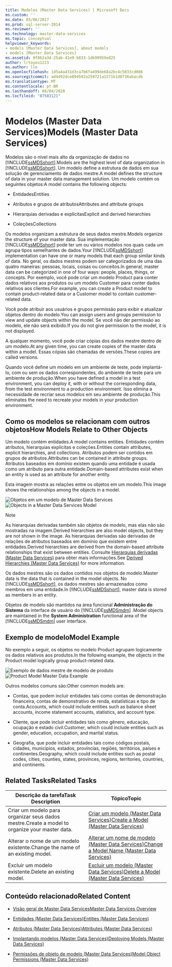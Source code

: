 ```yaml
---
title: Modelos (Master Data Services) | Microsoft Docs
ms.custom: ''
ms.date: 03/06/2017
ms.prod: sql-server-2014
ms.reviewer: ''
ms.technology: master-data-services
ms.topic: conceptual
helpviewer_keywords:
- models [Master Data Services], about models
- models [Master Data Services]
ms.assetid: 9f862a3d-25ab-41e9-b833-1db99959e825
author: lrtoyou1223
ms.author: lle
ms.openlocfilehash: 1d5a4a431d3ca7b6fa499de68a2bc4c5033cd086
ms.sourcegitcommit: ad4d92dce894592a259721a1571b1d8736abacdb
ms.translationtype: MT
ms.contentlocale: pt-BR
ms.lasthandoff: 08/04/2020
ms.locfileid: "87583121"
---
```

# <a name="models-master-data-services"></a><span data-ttu-id="67fb1-102">Modelos (Master Data Services)</span><span class="sxs-lookup"><span data-stu-id="67fb1-102">Models (Master Data Services)</span></span>
  <span data-ttu-id="67fb1-103">Modelos são o nível mais alto da organização de dados no [!INCLUDE[ssMDSshort](../includes/ssmdsshort-md.md)].</span><span class="sxs-lookup"><span data-stu-id="67fb1-103">Models are the highest level of data organization in [!INCLUDE[ssMDSshort](../includes/ssmdsshort-md.md)].</span></span> <span data-ttu-id="67fb1-104">Um modelo define a estrutura de dados em sua solução de gerenciamento de dados mestre.</span><span class="sxs-lookup"><span data-stu-id="67fb1-104">A model defines the structure of data in your master data management solution.</span></span> <span data-ttu-id="67fb1-105">Um modelo contém os seguintes objetos:</span><span class="sxs-lookup"><span data-stu-id="67fb1-105">A model contains the following objects:</span></span>  
  
-   <span data-ttu-id="67fb1-106">Entidades</span><span class="sxs-lookup"><span data-stu-id="67fb1-106">Entities</span></span>  
  
-   <span data-ttu-id="67fb1-107">Atributos e grupos de atributos</span><span class="sxs-lookup"><span data-stu-id="67fb1-107">Attributes and attribute groups</span></span>  
  
-   <span data-ttu-id="67fb1-108">Hierarquias derivadas e explícitas</span><span class="sxs-lookup"><span data-stu-id="67fb1-108">Explicit and derived hierarchies</span></span>  
  
-   <span data-ttu-id="67fb1-109">Coleções</span><span class="sxs-lookup"><span data-stu-id="67fb1-109">Collections</span></span>  
  
 <span data-ttu-id="67fb1-110">Os modelos organizam a estrutura de seus dados mestre.</span><span class="sxs-lookup"><span data-stu-id="67fb1-110">Models organize the structure of your master data.</span></span> <span data-ttu-id="67fb1-111">Sua implementação [!INCLUDE[ssMDSshort](../includes/ssmdsshort-md.md)] pode ter um ou vários modelos nos quais cada um agrupa tipos semelhantes de dados.</span><span class="sxs-lookup"><span data-stu-id="67fb1-111">Your [!INCLUDE[ssMDSshort](../includes/ssmdsshort-md.md)] implementation can have one or many models that each group similar kinds of data.</span></span> <span data-ttu-id="67fb1-112">No geral, os dados mestres podem ser categorizados de uma das quatro maneiras: pessoas, locais, coisas ou conceitos.</span><span class="sxs-lookup"><span data-stu-id="67fb1-112">In general, master data can be categorized in one of four ways: people, places, things, or concepts.</span></span> <span data-ttu-id="67fb1-113">Por exemplo, você pode criar um modelo Product para conter dados relativos aos produtos ou um modelo Customer para conter dados relativos aos clientes.</span><span class="sxs-lookup"><span data-stu-id="67fb1-113">For example, you can create a Product model to contain product-related data or a Customer model to contain customer-related data.</span></span>  
  
 <span data-ttu-id="67fb1-114">Você pode atribuir aos usuários e grupos permissão para exibir e atualizar objetos dentro do modelo.</span><span class="sxs-lookup"><span data-stu-id="67fb1-114">You can assign users and groups permission to view and update objects within the model.</span></span> <span data-ttu-id="67fb1-115">Se você não der permissão ao modelo, ele não será exibido.</span><span class="sxs-lookup"><span data-stu-id="67fb1-115">If you do not give permission to the model, it is not displayed.</span></span>  
  
 <span data-ttu-id="67fb1-116">A qualquer momento, você pode criar cópias dos dados mestre dentro de um modelo.</span><span class="sxs-lookup"><span data-stu-id="67fb1-116">At any given time, you can create copies of the master data within a model.</span></span> <span data-ttu-id="67fb1-117">Essas cópias são chamadas de versões.</span><span class="sxs-lookup"><span data-stu-id="67fb1-117">These copies are called versions.</span></span>  
  
 <span data-ttu-id="67fb1-118">Quando você define um modelo em um ambiente de teste, pode implantá-lo, com ou sem os dados correspondentes, do ambiente de teste para um ambiente de produção.</span><span class="sxs-lookup"><span data-stu-id="67fb1-118">When you have defined a model in a test environment, you can deploy it, with or without the corresponding data, from the test environment to a production environment.</span></span> <span data-ttu-id="67fb1-119">Isso elimina a necessidade de recriar seus modelos em seu ambiente de produção.</span><span class="sxs-lookup"><span data-stu-id="67fb1-119">This eliminates the need to recreate your models in your production environment.</span></span>  
  
## <a name="how-models-relate-to-other-objects"></a><span data-ttu-id="67fb1-120">Como os modelos se relacionam com outros objetos</span><span class="sxs-lookup"><span data-stu-id="67fb1-120">How Models Relate to Other Objects</span></span>  
 <span data-ttu-id="67fb1-121">Um modelo contém entidades.</span><span class="sxs-lookup"><span data-stu-id="67fb1-121">A model contains entities.</span></span> <span data-ttu-id="67fb1-122">Entidades contêm atributos, hierarquias explícitas e coleções.</span><span class="sxs-lookup"><span data-stu-id="67fb1-122">Entities contain attributes, explicit hierarchies, and collections.</span></span> <span data-ttu-id="67fb1-123">Atributos podem ser contidos em grupos de atributos.</span><span class="sxs-lookup"><span data-stu-id="67fb1-123">Attributes can be contained in attribute groups.</span></span> <span data-ttu-id="67fb1-124">Atributos baseados em domínio existem quando uma entidade é usada como um atributo para outra entidade.</span><span class="sxs-lookup"><span data-stu-id="67fb1-124">Domain-based attributes exist when an entity is used as an attribute for another entity.</span></span>  
  
 <span data-ttu-id="67fb1-125">Esta imagem mostra as relações entre os objetos em um modelo.</span><span class="sxs-lookup"><span data-stu-id="67fb1-125">This image shows the relationships among the objects in a model.</span></span>  
  
 <span data-ttu-id="67fb1-126">![Objetos em um modelo de Master Data Services](../../2014/master-data-services/media/mds-conc-model-circles.gif "Objetos em um modelo de Master Data Services")</span><span class="sxs-lookup"><span data-stu-id="67fb1-126">![Objects in a Master Data Services Model](../../2014/master-data-services/media/mds-conc-model-circles.gif "Objects in a Master Data Services Model")</span></span>  
  
> [!NOTE]  
>  <span data-ttu-id="67fb1-127">As hierarquias derivadas também são objetos de modelo, mas elas não são mostradas na imagem.</span><span class="sxs-lookup"><span data-stu-id="67fb1-127">Derived hierarchies are also model objects, but they are not shown in the image.</span></span> <span data-ttu-id="67fb1-128">As hierarquias derivadas são derivadas de relações de atributos baseados em domínio que existem entre entidades.</span><span class="sxs-lookup"><span data-stu-id="67fb1-128">Derived hierarchies are derived from the domain-based attribute relationships that exist between entities.</span></span> <span data-ttu-id="67fb1-129">Consulte [Hierarquias derivadas &#40;Master Data Services&#41;](derived-hierarchies-master-data-services.md) para obter mais informações.</span><span class="sxs-lookup"><span data-stu-id="67fb1-129">See [Derived Hierarchies &#40;Master Data Services&#41;](derived-hierarchies-master-data-services.md) for more information.</span></span>  
  
 <span data-ttu-id="67fb1-130">Os dados mestres são os dados contidos nos objetos de modelo.</span><span class="sxs-lookup"><span data-stu-id="67fb1-130">Master data is the data that is contained in the model objects.</span></span> <span data-ttu-id="67fb1-131">No [!INCLUDE[ssMDSshort](../includes/ssmdsshort-md.md)], os dados mestres são armazenados como membros em uma entidade.</span><span class="sxs-lookup"><span data-stu-id="67fb1-131">In [!INCLUDE[ssMDSshort](../includes/ssmdsshort-md.md)], master data is stored as members in an entity.</span></span>  
  
 <span data-ttu-id="67fb1-132">Objetos de modelo são mantidos na área funcional **Administração do Sistema** da interface de usuário do [!INCLUDE[ssMDSmdm](../includes/ssmdsmdm-md.md)] .</span><span class="sxs-lookup"><span data-stu-id="67fb1-132">Model objects are maintained in the **System Administration** functional area of the [!INCLUDE[ssMDSmdm](../includes/ssmdsmdm-md.md)] user interface.</span></span>  
  
## <a name="model-example"></a><span data-ttu-id="67fb1-133">Exemplo de modelo</span><span class="sxs-lookup"><span data-stu-id="67fb1-133">Model Example</span></span>  
 <span data-ttu-id="67fb1-134">No exemplo a seguir, os objetos no modelo Product agrupam logicamente os dados relativos aos produtos.</span><span class="sxs-lookup"><span data-stu-id="67fb1-134">In the following example, the objects in the Product model logically group product-related data.</span></span>  
  
 <span data-ttu-id="67fb1-135">![Exemplo de dados mestre de modelo de produto](../../2014/master-data-services/media/mds-conc-model.gif "Exemplo de dados mestre de modelo de produto")</span><span class="sxs-lookup"><span data-stu-id="67fb1-135">![Product Model Master Data Example](../../2014/master-data-services/media/mds-conc-model.gif "Product Model Master Data Example")</span></span>  
  
 <span data-ttu-id="67fb1-136">Outros modelos comuns são:</span><span class="sxs-lookup"><span data-stu-id="67fb1-136">Other common models are:</span></span>  
  
-   <span data-ttu-id="67fb1-137">Contas, que podem incluir entidades tais como contas de demonstração financeira, contas de demonstrativo de renda, estatísticas e tipo de conta.</span><span class="sxs-lookup"><span data-stu-id="67fb1-137">Accounts, which could include entities such as balance sheet accounts, income statement accounts, statistics, and account type.</span></span>  
  
-   <span data-ttu-id="67fb1-138">Cliente, que pode incluir entidades tais como gênero, educação, ocupação e estado civil.</span><span class="sxs-lookup"><span data-stu-id="67fb1-138">Customer, which could include entities such as gender, education, occupation, and marital status.</span></span>  
  
-   <span data-ttu-id="67fb1-139">Geografia, que pode incluir entidades tais como códigos postais, cidades, municípios, estados, províncias, regiões, territórios, países e continentes.</span><span class="sxs-lookup"><span data-stu-id="67fb1-139">Geography, which could include entities such as postal codes, cities, counties, states, provinces, regions, territories, countries, and continents.</span></span>  
  
## <a name="related-tasks"></a><span data-ttu-id="67fb1-140">Related Tasks</span><span class="sxs-lookup"><span data-stu-id="67fb1-140">Related Tasks</span></span>  
  
|<span data-ttu-id="67fb1-141">Descrição da tarefa</span><span class="sxs-lookup"><span data-stu-id="67fb1-141">Task Description</span></span>|<span data-ttu-id="67fb1-142">Tópico</span><span class="sxs-lookup"><span data-stu-id="67fb1-142">Topic</span></span>|  
|----------------------|-----------|  
|<span data-ttu-id="67fb1-143">Criar um modelo para organizar seus dados mestre.</span><span class="sxs-lookup"><span data-stu-id="67fb1-143">Create a model to organize your master data.</span></span>|[<span data-ttu-id="67fb1-144">Criar um modelo &#40;Master Data Services&#41;</span><span class="sxs-lookup"><span data-stu-id="67fb1-144">Create a Model &#40;Master Data Services&#41;</span></span>](../../2014/master-data-services/create-a-model-master-data-services.md)|  
|<span data-ttu-id="67fb1-145">Alterar o nome de um modelo existente.</span><span class="sxs-lookup"><span data-stu-id="67fb1-145">Change the name of an existing model.</span></span>|[<span data-ttu-id="67fb1-146">Alterar um nome de modelo &#40;Master Data Services&#41;</span><span class="sxs-lookup"><span data-stu-id="67fb1-146">Change a Model Name &#40;Master Data Services&#41;</span></span>](../../2014/master-data-services/change-a-model-name-master-data-services.md)|  
|<span data-ttu-id="67fb1-147">Excluir um modelo existente.</span><span class="sxs-lookup"><span data-stu-id="67fb1-147">Delete an existing model.</span></span>|[<span data-ttu-id="67fb1-148">Excluir um modelo &#40;Master Data Services&#41;</span><span class="sxs-lookup"><span data-stu-id="67fb1-148">Delete a Model &#40;Master Data Services&#41;</span></span>](../../2014/master-data-services/delete-a-model-master-data-services.md)|  
  
## <a name="related-content"></a><span data-ttu-id="67fb1-149">Conteúdo relacionado</span><span class="sxs-lookup"><span data-stu-id="67fb1-149">Related Content</span></span>  
  
-   [<span data-ttu-id="67fb1-150">Visão geral de Master Data Services</span><span class="sxs-lookup"><span data-stu-id="67fb1-150">Master Data Services Overview</span></span>](master-data-services-overview-mds.md)  
  
-   [<span data-ttu-id="67fb1-151">Entidades &#40;Master Data Services&#41;</span><span class="sxs-lookup"><span data-stu-id="67fb1-151">Entities &#40;Master Data Services&#41;</span></span>](../../2014/master-data-services/entities-master-data-services.md)  
  
-   [<span data-ttu-id="67fb1-152">Atributos &#40;Master Data Services&#41;</span><span class="sxs-lookup"><span data-stu-id="67fb1-152">Attributes &#40;Master Data Services&#41;</span></span>](../../2014/master-data-services/attributes-master-data-services.md)  
  
-   [<span data-ttu-id="67fb1-153">Implantando modelos &#40;Master Data Services&#41;</span><span class="sxs-lookup"><span data-stu-id="67fb1-153">Deploying Models &#40;Master Data Services&#41;</span></span>](../../2014/master-data-services/deploying-models-master-data-services.md)  
  
-   [<span data-ttu-id="67fb1-154">Permissões de objeto de modelo &#40;Master Data Services&#41;</span><span class="sxs-lookup"><span data-stu-id="67fb1-154">Model Object Permissions &#40;Master Data Services&#41;</span></span>](../../2014/master-data-services/model-object-permissions-master-data-services.md)  
  
  
